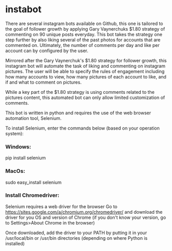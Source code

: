 # instabot

There are several instagram bots available on Github, this one is tailored to the goal of follower growth by applying Gary Vaynerchuks $1.80 strategy of commenting on 90 unique posts everyday. This bot takes the strategy one step further by also liking several of the past photos for accounts that are commented on. Ultimately, the number of comments per day and like per account can by configured by the user.

Mirrored after the Gary Vaynerchuk's $1.80 strategy for follower growth, this instagram bot will automate the task of liking and commenting on instagram pictures. The user will be able to specify the rules of engagement including how many accounts to view, how many pictures of each account to like, and if and what to comment on pictures. 

While a key part of the $1.80 strategy is using comments related to the pictures content, this automated bot can only allow limited customization of comments.

This bot is written in python and requires the use of the web browser automation tool, Selenium.

To install Selenium, enter the commands below (based on your operation system):

### Windows:
pip install selenium

### MacOs:
sudo easy_install selenium

### Install Chromedriver:

Selenium requires a web driver for the browser Go to https://sites.google.com/a/chromium.org/chromedriver/ and download the driver for you OS and version of Chrome (if you don't know your version, go to Settings>About Chrome in the browser)

Once downloaded, add the driver to your PATH by putting it in your /usr/local/bin or /usr/bin directories (depending on where Python is installed)



